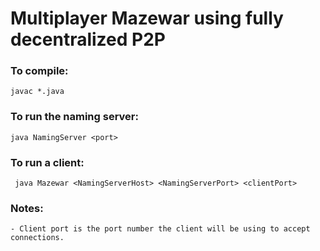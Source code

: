# Multiplayer Mazewar using fully decentralized P2P

### To compile:

``` javac *.java ```

### To run the naming server:

```java NamingServer <port>```

### To run a client:

``` java Mazewar <NamingServerHost> <NamingServerPort> <clientPort>```

### Notes:
```- Client port is the port number the client will be using to accept connections.```
